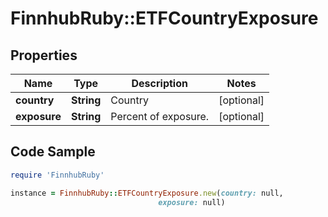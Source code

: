 # FinnhubRuby::ETFCountryExposure

## Properties

Name | Type | Description | Notes
------------ | ------------- | ------------- | -------------
**country** | **String** | Country | [optional] 
**exposure** | **String** | Percent of exposure. | [optional] 

## Code Sample

```ruby
require 'FinnhubRuby'

instance = FinnhubRuby::ETFCountryExposure.new(country: null,
                                 exposure: null)
```


